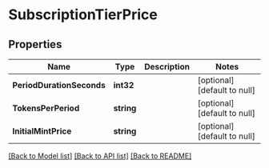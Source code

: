 # SubscriptionTierPrice

## Properties
Name | Type | Description | Notes
------------ | ------------- | ------------- | -------------
**PeriodDurationSeconds** | **int32** |  | [optional] [default to null]
**TokensPerPeriod** | **string** |  | [optional] [default to null]
**InitialMintPrice** | **string** |  | [optional] [default to null]

[[Back to Model list]](../README.md#documentation-for-models) [[Back to API list]](../README.md#documentation-for-api-endpoints) [[Back to README]](../README.md)

